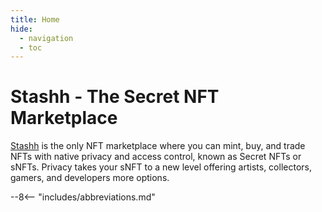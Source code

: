 ```yaml
---
title: Home
hide:
  - navigation
  - toc
---
```


# Stashh - The Secret NFT Marketplace

[Stashh](https://stashh.io) is the only NFT marketplace where you can mint, buy, and trade NFTs with native privacy and access control, known as Secret NFTs or sNFTs. Privacy takes your sNFT to a new level offering artists, collectors, gamers, and developers more options.

--8<-- "includes/abbreviations.md"
